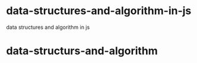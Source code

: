 # data-structures-and-algorithm-in-js
data structures and algorithm in js
# data-structurs-and-algorithm
